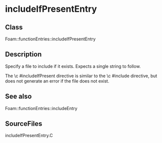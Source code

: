 # includeIfPresentEntry 
## Class
Foam::functionEntries::includeIfPresentEntry

## Description
Specify a file to include if it exists. Expects a single string to follow.

The \c \#includeIfPresent directive is similar to the \c \#include
directive, but does not generate an error if the file does not exist.

## See also
Foam::functionEntries::includeEntry

## SourceFiles
includeIfPresentEntry.C

